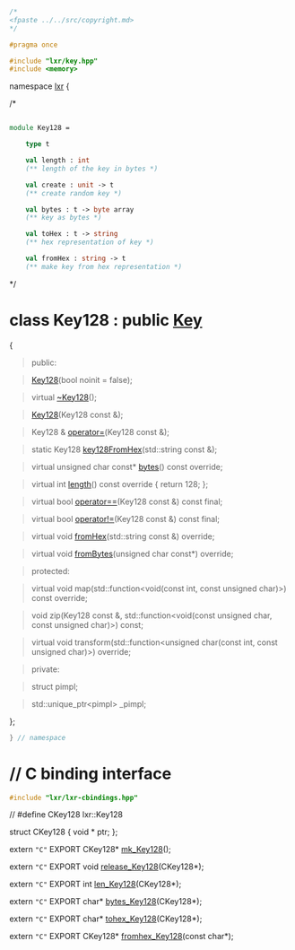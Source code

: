 ```cpp

/*
<fpaste ../../src/copyright.md>
*/

#pragma once

#include "lxr/key.hpp"
#include <memory>
````

namespace [lxr](namespace.list) {

/*

```fsharp

module Key128 =

    type t

    val length : int
    (** length of the key in bytes *)

    val create : unit -> t
    (** create random key *)

    val bytes : t -> byte array
    (** key as bytes *)

    val toHex : t -> string
    (** hex representation of key *)

    val fromHex : string -> t
    (** make key from hex representation *)
```

*/

# class Key128 : public [Key](key.hpp.md)

{

>public:

>[Key128](key128_ctor.cpp.md)(bool noinit = false);

>virtual [~Key128](key128_ctor.cpp.md)();

>[Key128](key128_ctor.cpp.md)(Key128 const &);

>Key128 & [operator=](key128_ctor.cpp.md)(Key128 const &);

>static Key128 [key128FromHex](key128_ctor.cpp.md)(std::string const &);

>virtual unsigned char const* [bytes](key128_functions.cpp.md)() const override;

>virtual int [length](key128_functions.cpp.md)() const override { return 128; };

>virtual bool [operator==](key128_functions.cpp.md)(Key128 const &) const final;

>virtual bool [operator!=](key128_functions.cpp.md)(Key128 const &) const final;

>virtual void [fromHex](key128_functions.cpp.md)(std::string const &) override;

>virtual void [fromBytes](key128_functions.cpp.md)(unsigned char const*) override;

>protected:

>virtual void map(std::function&lt;void(const int, const unsigned char)&gt;) const override;

>void zip(Key128 const &, std::function&lt;void(const unsigned char, const unsigned char)&gt;) const;

>virtual void transform(std::function&lt;unsigned char(const int, const unsigned char)&gt;) override;

>private:

>struct pimpl;

>std::unique_ptr&lt;pimpl&gt; _pimpl;

};

```cpp
} // namespace
```

# // C binding interface
```cpp
#include "lxr/lxr-cbindings.hpp"
```

// #define CKey128 lxr::Key128

struct CKey128 {
   void * ptr;
};

extern `"C"` EXPORT
CKey128* [mk_Key128](key128_cbindings.cpp.md)();

extern `"C"` EXPORT
void [release_Key128](key128_cbindings.cpp.md)(CKey128*);

extern `"C"` EXPORT
int [len_Key128](key128_cbindings.cpp.md)(CKey128*);

extern `"C"` EXPORT
char* [bytes_Key128](key128_cbindings.cpp.md)(CKey128*);

extern `"C"` EXPORT
char* [tohex_Key128](key128_cbindings.cpp.md)(CKey128*);

extern `"C"` EXPORT
CKey128* [fromhex_Key128](key128_cbindings.cpp.md)(const char*);
